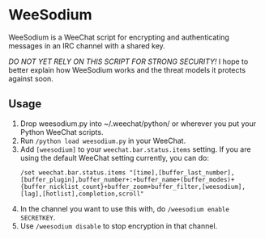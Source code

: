 # WeeSodium

WeeSodium is a WeeChat script for encrypting and authenticating messages in an
IRC channel with a shared key.

*DO NOT YET RELY ON THIS SCRIPT FOR STRONG SECURITY!* I hope to better explain
how WeeSodium works and the threat models it protects against soon.

## Usage
1. Drop weesodium.py into ~/.weechat/python/ or wherever you put your Python
   WeeChat scripts.
2. Run `/python load weesodium.py` in your WeeChat.
3. Add `[weesodium]` to your `weechat.bar.status.items` setting. If you are using the default WeeChat setting currently, you can do:
   ```
   /set weechat.bar.status.items "[time],[buffer_last_number],[buffer_plugin],buffer_number+:+buffer_name+(buffer_modes)+{buffer_nicklist_count}+buffer_zoom+buffer_filter,[weesodium],[lag],[hotlist],completion,scroll"
   ```
4. In the channel you want to use this with, do `/weesodium enable SECRETKEY`.
5. Use `/weesodium disable` to stop encryption in that channel.
